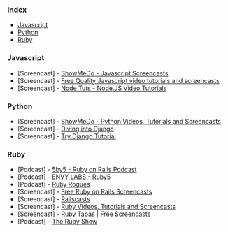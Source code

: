 ### Index
* [Javascript](#javascript)
* [Python](#python)
* [Ruby](#ruby)

### Javascript
* [Screencast] - [ShowMeDo - Javascript Screencasts](http://showmedo.com/videotutorials/javascript)
* [Screencast] - [Free Quality Javascript video tutorials and screencasts](http://screencasts.org/topics/javascript)
* [Screencast] - [Node Tuts - Node.JS Video Tutorials](http://nodetuts.com)

### Python
* [Screencast] - [ShowMeDo - Python Videos, Tutorials and Screencasts](http://showmedo.com/videotutorials/python)
* [Screencast] - [Diving into Django](http://code.tutsplus.com/articles/diving-into-django--net-2969)
* [Screencast] - [Try Django Tutorial](http://youtu.be/3DccH9AMwFQ?list=PLEsfXFp6DpzRgedo9IzmcpXYoSeDg29Tx)

### Ruby
* [Podcast] - [5by5 - Ruby on Rails Podcast](http://5by5.tv/rubyonrails)
* [Podcast] - [ENVY LABS - Ruby5](http://ruby5.envylabs.com/)
* [Podcast] - [Ruby Rogues](http://rubyrogues.com/)
* [Screencast] - [Free Ruby on Rails Screencasts](http://railscasts.com/?type=free)
* [Screencast] - [Railscasts](http://railscasts.com/)
* [Screencast] - [Ruby Videos, Tutorials and Screencasts](http://showmedo.com/videotutorials/ruby)
* [Screencast] - [Ruby Tapas | Free Screencasts](http://www.rubytapas.com/episodes?filter=free)
* [Podcast] - [The Ruby Show](http://rubyshow.com/)
